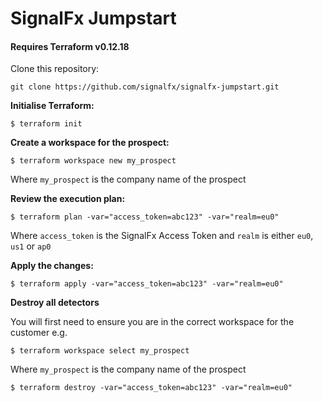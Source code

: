 # SignalFx Jumpstart
#### Requires Terraform v0.12.18

Clone this repository:

`git clone https://github.com/signalfx/signalfx-jumpstart.git`

**Initialise Terraform:**

```
$ terraform init
```

**Create a workspace for the prospect:**

```
$ terraform workspace new my_prospect
```
Where `my_prospect` is the company name of the prospect

**Review the execution plan:**

```
$ terraform plan -var="access_token=abc123" -var="realm=eu0"
```

Where `access_token` is the SignalFx Access Token and `realm` is either `eu0`, `us1` or `ap0`

**Apply the changes:**

```
$ terraform apply -var="access_token=abc123" -var="realm=eu0"
```

**Destroy all detectors**

You will first need to ensure you are in the correct workspace for the customer e.g.

```
$ terraform workspace select my_prospect
```
Where `my_prospect` is the company name of the prospect

```
$ terraform destroy -var="access_token=abc123" -var="realm=eu0"
```
